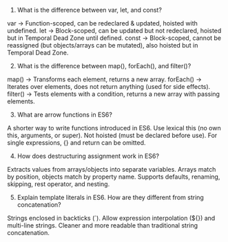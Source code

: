 1. What is the difference between var, let, and const?

  var → Function-scoped, can be redeclared & updated, hoisted with undefined.
  let → Block-scoped, can be updated but not redeclared, hoisted but in Temporal Dead Zone until defined.
  const → Block-scoped, cannot be reassigned (but objects/arrays can be mutated), also hoisted but in Temporal Dead Zone.



2. What is the difference between map(), forEach(), and filter()?

  map() → Transforms each element, returns a new array.
  forEach() → Iterates over elements, does not return anything (used for side effects).
  filter() → Tests elements with a condition, returns a new array with passing elements.



3. What are arrow functions in ES6?

  A shorter way to write functions introduced in ES6.
  Use lexical this (no own this, arguments, or super).
  Not hoisted (must be declared before use).
  For single expressions, {} and return can be omitted.


4. How does destructuring assignment work in ES6?

  Extracts values from arrays/objects into separate variables.
  Arrays match by position, objects match by property name.
  Supports defaults, renaming, skipping, rest operator, and nesting.



5. Explain template literals in ES6. How are they different from string concatenation?

  Strings enclosed in backticks (`).
  Allow expression interpolation (${}) and multi-line strings.
  Cleaner and more readable than traditional string concatenation.
